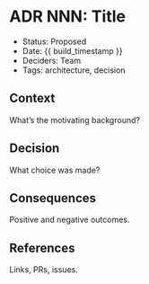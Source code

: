 # ADR NNN: Title

- Status: Proposed
- Date: {{ build_timestamp }}
- Deciders: Team
- Tags: architecture, decision

## Context
What’s the motivating background?

## Decision
What choice was made?

## Consequences
Positive and negative outcomes.

## References
Links, PRs, issues.
